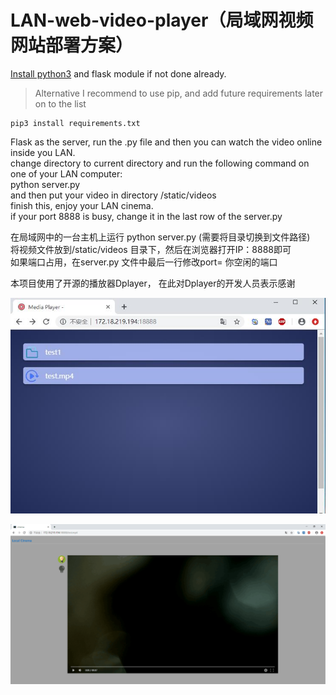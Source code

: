 # LAN-web-video-player（局域网视频网站部署方案）  

[Install python3](https://realpython.com/installing-python/) and flask module if not done already.
> Alternative I recommend to use pip, and add future requirements later on to the list

```
pip3 install requirements.txt
```

Flask as the server, run the .py file and then you can watch the video online inside you LAN.  
change directory to current directory and run the following command on one of your LAN computer:  
python server.py  
and then put your video in directory /static/videos   
finish this, enjoy your LAN cinema.  
if your port 8888 is busy, change it in the last row of the server.py  

在局域网中的一台主机上运行 python server.py (需要将目录切换到文件路径)  
将视频文件放到/static/videos 目录下，然后在浏览器打开IP：8888即可  
如果端口占用，在server.py 文件中最后一行修改port= 你空闲的端口  

本项目使用了开源的播放器Dplayer， 在此对Dplayer的开发人员表示感谢 

![image](https://github.com/Areslight/LAN-web-video-player/blob/master/images/20190615143815.jpg)  


![image](https://github.com/Areslight/LAN-web-video-player/blob/master/images/20190615143805.png)
